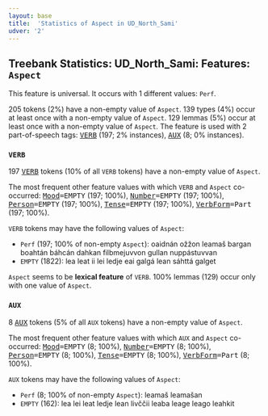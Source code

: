 ```yaml
---
layout: base
title:  'Statistics of Aspect in UD_North_Sami'
udver: '2'
---
```


## Treebank Statistics: UD_North_Sami: Features: `Aspect`

This feature is universal.
It occurs with 1 different values: `Perf`.

205 tokens (2%) have a non-empty value of `Aspect`.
139 types (4%) occur at least once with a non-empty value of `Aspect`.
129 lemmas (5%) occur at least once with a non-empty value of `Aspect`.
The feature is used with 2 part-of-speech tags: <tt><a href="sme-pos-VERB.html">VERB</a></tt> (197; 2% instances), <tt><a href="sme-pos-AUX.html">AUX</a></tt> (8; 0% instances).

### `VERB`

197 <tt><a href="sme-pos-VERB.html">VERB</a></tt> tokens (10% of all `VERB` tokens) have a non-empty value of `Aspect`.

The most frequent other feature values with which `VERB` and `Aspect` co-occurred: <tt><a href="sme-feat-Mood.html">Mood</a></tt><tt>=EMPTY</tt> (197; 100%), <tt><a href="sme-feat-Number.html">Number</a></tt><tt>=EMPTY</tt> (197; 100%), <tt><a href="sme-feat-Person.html">Person</a></tt><tt>=EMPTY</tt> (197; 100%), <tt><a href="sme-feat-Tense.html">Tense</a></tt><tt>=EMPTY</tt> (197; 100%), <tt><a href="sme-feat-VerbForm.html">VerbForm</a></tt><tt>=Part</tt> (197; 100%).

`VERB` tokens may have the following values of `Aspect`:

* `Perf` (197; 100% of non-empty `Aspect`): oaidnán ožžon leamaš bargan boahtán báhcán dahkan filbmejuvvon gullan nuppástuvvan
* `EMPTY` (1822): lea leat ii lei ledje eai galgá lean sáhttá galget

`Aspect` seems to be **lexical feature** of `VERB`. 100% lemmas (129) occur only with one value of `Aspect`.

### `AUX`

8 <tt><a href="sme-pos-AUX.html">AUX</a></tt> tokens (5% of all `AUX` tokens) have a non-empty value of `Aspect`.

The most frequent other feature values with which `AUX` and `Aspect` co-occurred: <tt><a href="sme-feat-Mood.html">Mood</a></tt><tt>=EMPTY</tt> (8; 100%), <tt><a href="sme-feat-Number.html">Number</a></tt><tt>=EMPTY</tt> (8; 100%), <tt><a href="sme-feat-Person.html">Person</a></tt><tt>=EMPTY</tt> (8; 100%), <tt><a href="sme-feat-Tense.html">Tense</a></tt><tt>=EMPTY</tt> (8; 100%), <tt><a href="sme-feat-VerbForm.html">VerbForm</a></tt><tt>=Part</tt> (8; 100%).

`AUX` tokens may have the following values of `Aspect`:

* `Perf` (8; 100% of non-empty `Aspect`): leamaš leamašan
* `EMPTY` (162): lea lei leat ledje lean livččii leaba leage leago leahkit


